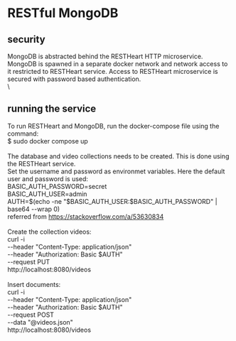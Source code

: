 # RESTful MongoDB

## security
MongoDB is abstracted behind the RESTHeart HTTP microservice. MongoDB is spawned in a separate docker network and network access to it restricted to RESTHeart service. Access to RESTHeart microservice is secured with password based authentication. \
\
## running the service
To run RESTHeart and MongoDB, run the docker-compose file using the command:\
$ sudo docker compose up\
\
The database and video collections needs to be created. This is done using the RESTHeart service.\
Set the username and password as environmet variables. Here the default user and password is used: \
BASIC_AUTH_PASSWORD=secret\
BASIC_AUTH_USER=admin\
AUTH=$(echo -ne "$BASIC_AUTH_USER:$BASIC_AUTH_PASSWORD" | base64 --wrap 0)\
referred from https://stackoverflow.com/a/53630834 \
\
Create the collection videos:\
curl -i \
--header "Content-Type: application/json" \
--header "Authorization: Basic $AUTH" \
--request PUT \
http://localhost:8080/videos \
\
Insert documents:\
curl -i \
--header "Content-Type: application/json" \
--header "Authorization: Basic $AUTH" \
--request POST \
--data "@videos.json" \
http://localhost:8080/videos
